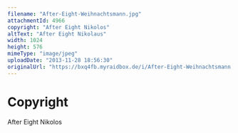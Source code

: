 ```yaml
---
filename: "After-Eight-Weihnachtsmann.jpg"
attachmentId: 4966
copyright: "After Eight Nikolos"
altText: "After Eight Nikolaus"
width: 1024
height: 576
mimeType: "image/jpeg"
uploadDate: "2013-11-28 18:56:30"
originalUrl: "https://bxq4fb.myraidbox.de/i/After-Eight-Weihnachtsmann.jpg"
---
```


# Copyright

After Eight Nikolos
